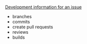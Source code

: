 [Development information for an issue](https://confluence.atlassian.com/jirasoftwarecloud/viewing-the-development-information-for-an-issue-777002795.html) 

+ branches
+ commits
+ create pull requests
+ reviews
+ builds